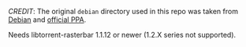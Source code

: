 *CREDIT*: The original `debian` directory used in this repo was taken from [Debian](https://salsa.debian.org/debian/qbittorrent) and [official PPA](https://launchpad.net/~qbittorrent-team/+archive/ubuntu/qbittorrent-stable).

Needs libtorrent-rasterbar 1.1.12 or newer (1.2.X series not supported).
